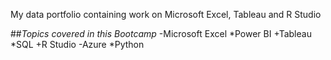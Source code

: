 My data portfolio containing work on Microsoft Excel, Tableau and R Studio

##*Topics covered in this Bootcamp*
-Microsoft Excel
*Power BI
+Tableau
*SQL
+R Studio
-Azure
*Python
